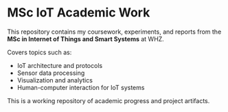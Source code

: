 # MSc IoT Academic Work

This repository contains my coursework, experiments, and reports from the **MSc in Internet of Things and Smart Systems** at WHZ.

Covers topics such as:
- IoT architecture and protocols
- Sensor data processing
- Visualization and analytics
- Human-computer interaction for IoT systems

This is a working repository of academic progress and project artifacts.
